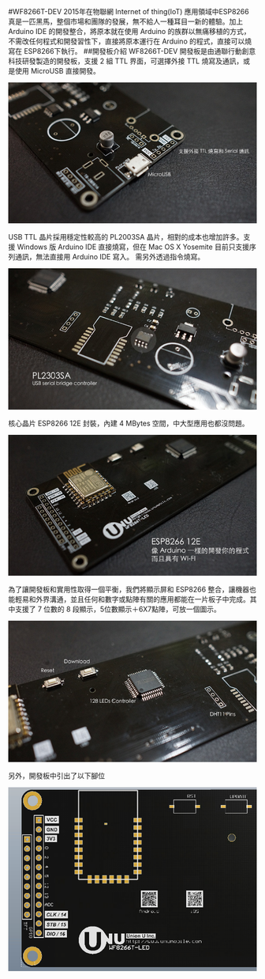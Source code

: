 #WF8266T-DEV
2015年在物聯網 Internet of thing(IoT) 應用領域中ESP8266 真是一匹黑馬，整個市場和團隊的發展，無不給人一種耳目一新的體驗。加上 Arduino IDE 的開發整合，將原本就在使用 Arduino 的族群以無痛移植的方式，不需改任何程式和開發習性下，直接將原本運行在 Arduino 的程式，直接可以燒寫在 ESP8266下執行。
##開發板介紹
WF8266T-DEV 開發板是由通聯行動創意科技研發製造的開發板，支援 2 組 TTL 界面，可選擇外接 TTL 燒寫及通訊，或是使用 MicroUSB 直接開發。

![](../imgs/dev/DSC00750.JPG)

USB TTL 晶片採用穩定性較高的 PL2003SA 晶片，相對的成本也增加許多。支援 Windows 版 Arduino IDE 直接燒寫，但在 Mac OS X Yosemite 目前只支援序列通訊，無法直接用 Arduino IDE 寫入。 需另外透過指令燒寫。

![](../imgs/dev/DSC00751.JPG)

核心晶片 ESP8266 12E 封裝，內建 4 MBytes 空間，中大型應用也都沒問題。

![](../imgs/DSC00752.JPG)

為了讓開發板和實用性取得一個平衡，我們將顯示屏和 ESP8266 整合，讓機器也能輕易和外界溝通，並且任何和數字或點陣有關的應用都能在一片板子中完成。其中支援了 7 位數的 8 段顯示，5位數顯示＋6X7點陣，可放一個圖示。

![](../imgs/dev/DSC00753.JPG)

另外，開發板中引出了以下腳位

![](../imgs/WF8266T-PCBPin.png)